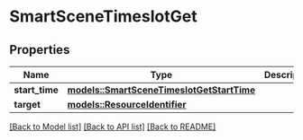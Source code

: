 # SmartSceneTimeslotGet

## Properties

Name | Type | Description | Notes
------------ | ------------- | ------------- | -------------
**start_time** | [**models::SmartSceneTimeslotGetStartTime**](SmartSceneTimeslotGet_start_time.md) |  | 
**target** | [**models::ResourceIdentifier**](ResourceIdentifier.md) |  | 

[[Back to Model list]](../README.md#documentation-for-models) [[Back to API list]](../README.md#documentation-for-api-endpoints) [[Back to README]](../README.md)



